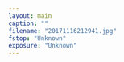 ```yaml
---
layout: main
caption: ""
filename: "20171116212941.jpg"
fstop: "Unknown"
exposure: "Unknown"
---
```

